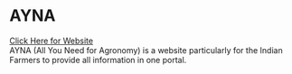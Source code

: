 # AYNA
<a href="[https://farming-website.vercel.app]"> Click Here for Website</a>
<br>
AYNA (All You Need for Agronomy) is a website particularly for the Indian Farmers to provide all information in one portal.

